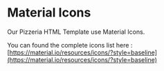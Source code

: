 # Material Icons

Our Pizzeria HTML Template use Material Icons. 

You can found the complete icons list here : [https://material.io/resources/icons/?style=baseline](https://material.io/resources/icons/?style=baseline)

